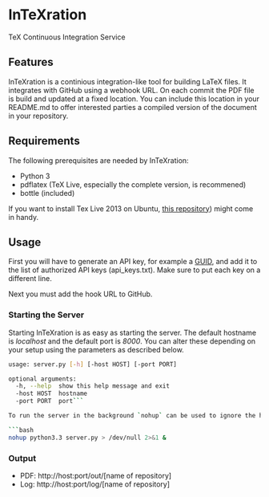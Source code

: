 InTeXration
===========

TeX Continuous Integration Service


Features
--------
InTeXration is a continious integration-like tool for building LaTeX files. It integrates with GitHub using a webhook URL. On each commit the PDF file is build and updated at a fixed location. You can include this location in your README.md to offer interested parties a compiled version of the document in your repository.

Requirements
------------
The following prerequisites are needed by InTeXration:

- Python 3
- pdflatex (TeX Live, especially the complete version, is recommened)
- bottle (included)

If you want to install Tex Live 2013 on Ubuntu, [this repository](https://github.com/scottkosty/install-tl-ubuntu)) might come in handy.

Usage
-----
First you will have to generate an API key, for example  a [GUID](http://www.guidgenerator.com/), and add it to the list of authorized API keys (api_keys.txt). Make sure to put each key on a different line.

Next you must add the hook URL to GitHub.

### Starting the Server
Starting InTeXration is as easy as starting the server. The default hostname is *localhost* and the default port is *8000*. You can alter these depending on your setup using the parameters as described below.
```bash
usage: server.py [-h] [-host HOST] [-port PORT]

optional arguments:
  -h, --help  show this help message and exit
  -host HOST  hostname
  -port PORT  port```

To run the server in the background `nohup` can be used to ignore the hangup signal.

```bash
nohup python3.3 server.py > /dev/null 2>&1 &
```

### Output

- PDF: http://host:port/out/[name of repository]
- Log: http://host:port/log/[name of repository]
